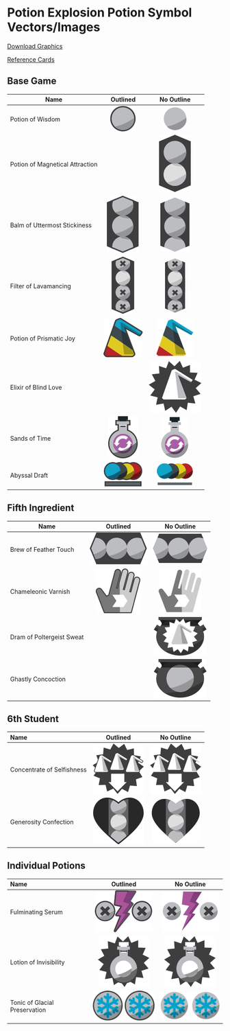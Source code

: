 # Potion Explosion Potion Symbol Vectors/Images

[Download Graphics](https://github.com/j5bot/potion-explosion-vector/archive/refs/heads/main.zip)

[Reference Cards](reference%20cards.html)

## Base Game

| Name                            |                                           Outlined                                            |                                                            No Outline                                                             |
|---------------------------------|:---------------------------------------------------------------------------------------------:|:---------------------------------------------------------------------------------------------------------------------------------:|
| Potion of Wisdom                |              ![Potion of Wisdom](optimized/base%20game/potion%20of%20wisdom.svg)              |                ![Potion of Wisdom (No Outline)](optimized/base%20game/potion%20of%20wisdom%20-%20no%20outline.svg)                |
| Potion of Magnetical Attraction |                                                                                               |                ![Potion of Magnetical Attraction](optimized/base%20game/potion%20of%20magnetical%20attraction.svg)                |
| Balm of Uttermost Stickiness    | ![Balm of Uttermost Stickiness](optimized/base%20game/balm%20of%20uttermost%20stickiness.svg) | ![Balm of Uttermost Stickiness (No Outline)](optimized%2Fbase%20game%2Fbalm%20of%20uttermost%20stickiness%20-%20no%20outline.svg) |
| Filter of Lavamancing           |       ![Filter of Lavamancing](optimized%2Fbase%20game%2Ffilter%20of%20lavamancing.svg)       |         ![Filter of Lavamancing (No Outline)](optimized%2Fbase%20game%2Ffilter%20of%20lavamancing%20-%20no%20outline.svg)         |
| Potion of Prismatic Joy         |    ![Potion of Prismatic Joy](optimized%2Fbase%20game%2Fpotion%20of%20prismatic%20joy.svg)    |      ![Potion of Prismatic Joy (No Outline)](optimized%2Fbase%20game%2Fpotion%20of%20prismatic%20joy%20-%20no%20outline.svg)      |
| Elixir of Blind Love            |                                                                                               |                         ![Elixir of Blind Love](optimized%2Fbase%20game%2Felixir%20of%20blind%20love.svg)                         |
| Sands of Time                   |               ![Sands of Time](optimized%2Fbase%20game%2Fsands%20of%20time.svg)               |                 ![Sands of Time (No Outline)](optimized%2Fbase%20game%2Fsands%20of%20time%20-%20no%20outline.svg)                 |
| Abyssal Draft                   |                ![Abyssal Draft](optimized%2Fbase%20game%2Fabyssal%20draft.svg)                |                  ![Abyssal Draft (No Outline)](optimized%2Fbase%20game%2Fabyssal%20draft%20-%20no%20outline.svg)                  |


## Fifth Ingredient

| Name                      |                                          Outlined                                          |                                                         No Outline                                                         |
|---------------------------|:------------------------------------------------------------------------------------------:|:--------------------------------------------------------------------------------------------------------------------------:|
| Brew of Feather Touch     | ![Brew of Feather Touch](optimized%2Ffifth%20ingredient%2Fbrew%20of%20feather%20touch.svg) | ![Brew of Feather Touch (No Outline)](optimized%2Ffifth%20ingredient%2Fbrew%20of%20feather%20touch%20-%20no%20outline.svg) |
| Chameleonic Varnish       |     ![Chameleonic Varnish](optimized%2Ffifth%20ingredient%2Fchameleonic%20varnish.svg)     |     ![Chameleonic Varnish (No Outline)](optimized%2Ffifth%20ingredient%2Fchameleonic%20varnish%20-%20no%20outline.svg)     |
| Dram of Poltergeist Sweat |                                                                                            |             ![Drqm of Poltergeist Sweat](optimized%2Ffifth%20ingredient%2Fdram%20of%20poltergeist%20sweat.svg)             |
| Ghastly Concoction        |                                                                                            |                      ![Ghastly Concoction](optimized%2Ffifth%20ingredient%2Fghastly%20concoction.svg)                      |


## 6th Student

| Name                       |                                           Outlined                                            |                                                          No Outline                                                           |
|:---------------------------|:---------------------------------------------------------------------------------------------:|:-----------------------------------------------------------------------------------------------------------------------------:|
| Concentrate of Selfishness | ![Concentrate of Selfishness](optimized%2F6th%20student%2Fconcentrate%20of%20selfishness.svg) | ![Concentrate of Selfishness (No Outline)](optimized%2F6th%20student%2Fconcentrate%20of%20selfishness%20-%20no%20outline.svg) |
| Generosity Confection      |       ![Generosity Confection](optimized%2F6th%20student%2Fgenerosity%20confection.svg)       |             ![Generosity Confection](optimized%2F6th%20student%2Fgenerosity%20confection%20-%20no%20outline.svg)              |

## Individual Potions

| Name                          |                                              Outlined                                              |                                                             No Outline                                                             |
|:------------------------------|:--------------------------------------------------------------------------------------------------:|:----------------------------------------------------------------------------------------------------------------------------------:|
| Fulminating Serum             |               ![Fulminating Serum](optimized%2Findividual%2Ffulminating%20serum.svg)               |               ![Fulminating Serum (No Outline)](optimized%2Findividual%2Ffulminating%20serum%20-%20no%20outline.svg)               |
| Lotion of Invisibility        |         ![Lotion of Invisibility](optimized%2Findividual%2Flotion%20of%20invisibility.svg)         |         ![Lotion of Invisibility (No Outline)](optimized%2Findividual%2Flotion%20of%20invisibility%20-%20no%20outline.svg)         |
| Tonic of Glacial Preservation | ![Tonic of Glacial Preservation](optimized%2Findividual%2Ftonic%20of%20glacial%20preservation.svg) | ![Tonic of Glacial Preservation (No Outline)](optimized%2Findividual%2Ftonic%20of%20glacial%20preservation%20-%20no%20outline.svg) |
